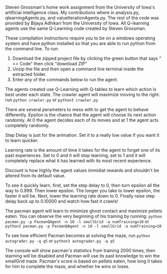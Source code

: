 Steven Grossman's home work assignment from the University of Iowa's artificial intelligence class.
My contributions where in analysis.py, qlearningAgents.py, and valueIterationAgents.py. The rest of the code was provided by Bijaya Adhikari from the University of Iowa. All Q-learning agents use the same Q-Learning code created by Steven Grossman.

These compilation instructions require you to be on a windows operating system and have python installed so that you are able to run python from the command line.
To run:
1. Download the zipped project file by clicking the green button that says "<> Code" then click "download ZIP"
2. Unzip the file and then open a command line terminal inside the extracted folder. 
3. Enter any of the commands below to run the agent.


The agents created use Q-Learning with Q-tables to learn which action is best under each state. 
The crawler agent will maximize moving to the right.
run ```python crawler.py``` or ```python3 crawler.py``` 

There are several perameters to mess with to get the agent to behave differently. 
Epsilon is the chance that the agent will choose its next action randomly. 
At 0 the agent decides each of its moves and at 1 the agent acts completely randomly.

Step Delay is just for the animation. Set it to a really low value if you want it to learn quicker.

Learning rate is the amount of time it takes for the agent to forget one of its past experiences. 
Set to 0 and it will stop learning, set to 1 and it will completely replace what it has learned with its most recent experience.

Discount is how highly the agent values immidiat rewards and shouldn't be altered from its default value.

To see it quickly learn, first, set the step delay to 0, then turn epsilon all the way to 0.999. Then lower epsilon. The longer you take to lower epsilon, the faster it will be. Next, lower the learning rate down to 0. Finally raise step delay back up to 0.10000 and watch how fast it crawls!


The pacman agent will learn to minimize ghost contact and maximize pellets eaten. You can observe the very beginning of his training by running: 
```python pacman.py -p PacmanQAgent -n 10 -l smallGrid -a numTraining=10``` or   
```python3 pacman.py -p PacmanQAgent -n 10 -l smallGrid -a numTraining=10```

To see how efficient Pacman becomes at solving the maze, run 
```python autograder.py -q q5``` or ```python3 autograder.py -q q5```

The console will show pacman's statistics from training 2000 times, then learning will be disabled and Pacman will use its past knowledge to win the smallGrid maze. 
Pacman's score is based on pellets eaten, how long it takes for him to complete the maze, and whether he wins or loses.
